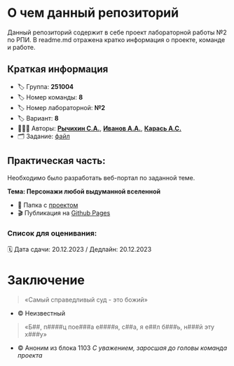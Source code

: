 # О чем данный репозиторий
Данный репозиторий содержит в себе проект лабораторной работы №2 по РПИ. В readme.md отражена кратко информация о проекте, команде и работе.
## Краткая информация
- :label: Группа: **251004**
- :label: Номер команды: **8**
- :label: Номер лабораторной: **№2**
- :label: Вариант: **8**
- :family_man_boy_boy: Авторы: [**Рычихин С.А.**](https://github.com/BeerManNotAvailable1), [**Иванов А.А.**](https://github.com/AndreyItMe),  [**Карась А.С.**](https://github.com/anticlown322)
- :card_index_dividers: Задание: [файл](assets/docs/Практическое%20задание%202.docx)
## Практическая часть: 
Необходимо было разработать веб-портал по заданной теме.

**Тема: Персонажи любой выдуманной вселенной**

- :file_folder: Папка с [проектом](Project/)
- :clapper: Публикация на [Github Pages](https://anticlown322.github.io/WH-40K-Wiki-Imitation/)
### Список для оценивания:
:spiral_calendar: Дата сдачи: 20.12.2023 / Дедлайн: 20.12.2023

# Заключение
> «Самый справедливый суд - это божий» 
- © Неизвестный 
>«Б##, п####ц пое###а е####я, с##а, я е##л б###ь, н###й эту х###у» 
- © Аноним из блока 1103
*С уважением, заросшая до головы команда проекта*
